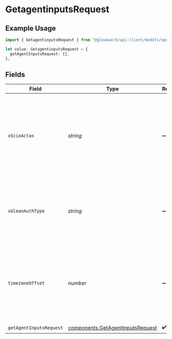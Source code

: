 # GetagentinputsRequest

## Example Usage

```typescript
import { GetagentinputsRequest } from "@gleanwork/api-client/models/operations";

let value: GetagentinputsRequest = {
  getAgentInputsRequest: {},
};
```

## Fields

| Field                                                                                                                    | Type                                                                                                                     | Required                                                                                                                 | Description                                                                                                              |
| ------------------------------------------------------------------------------------------------------------------------ | ------------------------------------------------------------------------------------------------------------------------ | ------------------------------------------------------------------------------------------------------------------------ | ------------------------------------------------------------------------------------------------------------------------ |
| `xScioActas`                                                                                                             | *string*                                                                                                                 | :heavy_minus_sign:                                                                                                       | Email address of a user on whose behalf the request is intended to be made (should be non-empty only for global tokens). |
| `xGleanAuthType`                                                                                                         | *string*                                                                                                                 | :heavy_minus_sign:                                                                                                       | Auth type being used to access the endpoint (should be non-empty only for global tokens).                                |
| `timezoneOffset`                                                                                                         | *number*                                                                                                                 | :heavy_minus_sign:                                                                                                       | The offset of the client's timezone in minutes from UTC. e.g. PDT is -420 because it's 7 hours behind UTC.               |
| `getAgentInputsRequest`                                                                                                  | [components.GetAgentInputsRequest](../../models/components/getagentinputsrequest.md)                                     | :heavy_check_mark:                                                                                                       | N/A                                                                                                                      |